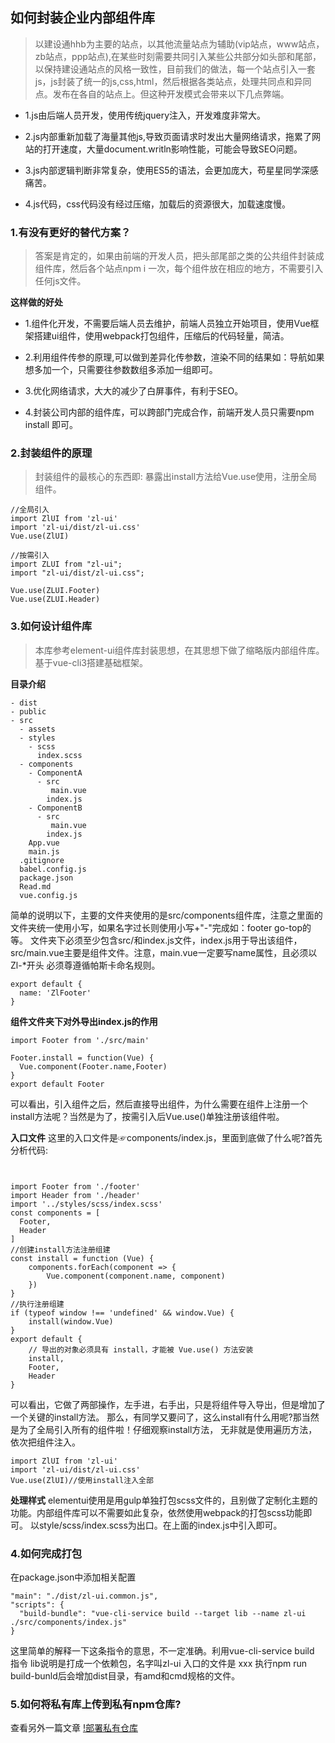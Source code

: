 ## 如何封装企业内部组件库

> 以建设通hhb为主要的站点，以其他流量站点为辅助(vip站点，www站点，zb站点，ppp站点),在某些时刻需要共同引入某些公共部分如头部和尾部，以保持建设通站点的风格一致性，目前我们的做法，每一个站点引入一套js，js封装了统一的js,css,html，然后根据各类站点，处理共同点和异同点。发布在各自的站点上。但这种开发模式会带来以下几点弊端。

- 1.js由后端人员开发，使用传统jquery注入，开发难度非常大。

- 2.js内部重新加载了海量其他js,导致页面请求时发出大量网络请求，拖累了网站的打开速度，大量document.writln影响性能，可能会导致SEO问题。

- 3.js内部逻辑判断非常复杂，使用ES5的语法，会更加庞大，苟星星同学深感痛苦。

- 4.js代码，css代码没有经过压缩，加载后的资源很大，加载速度慢。

### 1.有没有更好的替代方案？

> 答案是肯定的，如果由前端的开发人员，把头部尾部之类的公共组件封装成组件库，然后各个站点npm i 一次，每个组件放在相应的地方，不需要引入任何js文件。

**这样做的好处**

- 1.组件化开发，不需要后端人员去维护，前端人员独立开始项目，使用Vue框架搭建ui组件，使用webpack打包组件，压缩后的代码轻量，简洁。

- 2.利用组件传参的原理,可以做到差异化传参数，渲染不同的结果如：导航如果想多加一个，只需要往参数数组多添加一组即可。

- 3.优化网络请求，大大的减少了白屏事件，有利于SEO。

- 4.封装公司内部的组件库，可以跨部门完成合作，前端开发人员只需要npm install 即可。

### 2.封装组件的原理

> 封装组件的最核心的东西即: 暴露出install方法给Vue.use使用，注册全局组件。

```
//全局引入
import ZlUI from 'zl-ui'
import 'zl-ui/dist/zl-ui.css'
Vue.use(ZlUI)

//按需引入
import ZLUI from "zl-ui";
import "zl-ui/dist/zl-ui.css";

Vue.use(ZLUI.Footer)
Vue.use(ZLUI.Header)

```

### 3.如何设计组件库
> 本库参考element-ui组件库封装思想，在其思想下做了缩略版内部组件库。基于vue-cli3搭建基础框架。

**目录介绍**

```
- dist
- public
- src
  - assets
  - styles
    - scss
      index.scss
  - components
    - ComponentA
      - src
         main.vue
        index.js  
    - ComponentB
      - src
         main.vue
        index.js 
    App.vue
    main.js
  .gitignore
  babel.config.js
  package.json
  Read.md
  vue.config.js
```

简单的说明以下，主要的文件夹使用的是src/components组件库，注意之里面的文件夹统一使用小写，如果名字过长则使用小写+"-"完成如：footer go-top的等。
文件夹下必须至少包含src/和index.js文件，index.js用于导出该组件，src/main.vue主要是组件文件。注意，main.vue一定要写name属性，且必须以Zl-*开头
必须尊遵循帕斯卡命名规则。

```
export default {
  name: 'ZlFooter'
}
```

**组件文件夹下对外导出index.js的作用**

```
import Footer from './src/main'

Footer.install = function(Vue) {
  Vue.component(Footer.name,Footer)
}
export default Footer
```

可以看出，引入组件之后，然后直接导出组件，为什么需要在组件上注册一个install方法呢？当然是为了，按需引入后Vue.use()单独注册该组件啦。

**入口文件**
这里的入口文件是☞components/index.js，里面到底做了什么呢?首先分析代码:

```


import Footer from './footer'
import Header from './header'
import '../styles/scss/index.scss'
const components = [
  Footer,
  Header
]
//创建install方法注册组建
const install = function (Vue) {
    components.forEach(component => {
        Vue.component(component.name, component)
    })
}
//执行注册组建
if (typeof window !== 'undefined' && window.Vue) {
    install(window.Vue)
}
export default {
    // 导出的对象必须具有 install，才能被 Vue.use() 方法安装
    install,
    Footer,
    Header
}

```

可以看出，它做了两部操作，左手进，右手出，只是将组件导入导出，但是增加了一个关键的install方法。
那么，有同学又要问了，这么install有什么用呢?那当然是为了全局引入所有的组件啦！仔细观察install方法，
无非就是使用遍历方法，依次把组件注入。
```
import ZlUI from 'zl-ui'
import 'zl-ui/dist/zl-ui.css'
Vue.use(ZlUI)//使用install注入全部

```

**处理样式**
elementui使用是用gulp单独打包scss文件的，且别做了定制化主题的功能。内部组件库可以不需要如此复杂，依然使用webpack的打包scss功能即可。
以style/scss/index.scss为出口。在上面的index.js中引入即可。

### 4.如何完成打包
在package.json中添加相关配置

```
"main": "./dist/zl-ui.common.js",
"scripts": {
  "build-bundle": "vue-cli-service build --target lib --name zl-ui ./src/components/index.js"
}

```
这里简单的解释一下这条指令的意思，不一定准确。利用vue-cli-service build 指令 lib说明是打成一个依赖包，名字叫zl-ui 入口的文件是 xxx
执行npm run build-bunld后会增加dist目录，有amd和cmd规格的文件。


### 5.如何将私有库上传到私有npm仓库?
查看另外一篇文章 [!部署私有仓库](../../../Linux/npm私有库.md)





